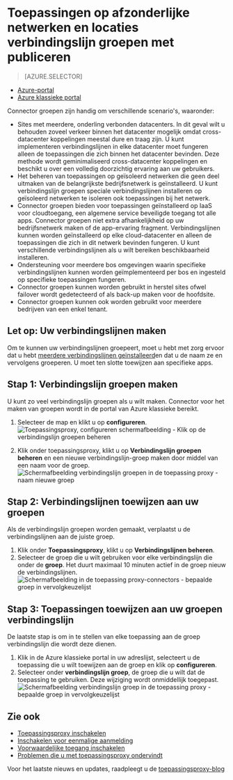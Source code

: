 <properties
    pageTitle="Werken met Azure AD-toepassingsproxy verbindingslijnen | Microsoft Azure"
    description="Wordt uitgelegd hoe u groepen van verbindingslijnen in Azure AD-toepassingsproxy maken en beheren."
    services="active-directory"
    documentationCenter=""
    authors="kgremban"
    manager="femila"
    editor=""/>

<tags
    ms.service="active-directory"
    ms.workload="identity"
    ms.tgt_pltfrm="na"
    ms.devlang="na"
    ms.topic="article"
    ms.date="09/09/2016"
    ms.author="kgremban"/>


# <a name="publish-applications-on-separate-networks-and-locations-using-connector-groups"></a>Toepassingen op afzonderlijke netwerken en locaties verbindingslijn groepen met publiceren

> [AZURE.SELECTOR]
- [Azure-portal](active-directory-application-proxy-connectors-azure-portal.md)
- [Azure klassieke portal](active-directory-application-proxy-connectors.md)


Connector groepen zijn handig om verschillende scenario's, waaronder:

- Sites met meerdere, onderling verbonden datacenters. In dit geval wilt u behouden zoveel verkeer binnen het datacenter mogelijk omdat cross-datacenter koppelingen meestal dure en traag zijn. U kunt implementeren verbindingslijnen in elke datacenter moet fungeren alleen de toepassingen die zich binnen het datacenter bevinden. Deze methode wordt geminimaliseerd cross-datacenter koppelingen en beschikt u over een volledig doorzichtig ervaring aan uw gebruikers.
- Het beheren van toepassingen op geïsoleerd netwerken die geen deel uitmaken van de belangrijkste bedrijfsnetwerk is geïnstalleerd. U kunt verbindingslijn groepen speciale verbindingslijnen installeren op geïsoleerd netwerken te isoleren ook toepassingen bij het netwerk.
- Connector groepen bieden voor toepassingen geïnstalleerd op IaaS voor cloudtoegang, een algemene service beveiligde toegang tot alle apps. Connector groepen niet extra afhankelijkheid op uw bedrijfsnetwerk maken of de app-ervaring fragment. Verbindingslijnen kunnen worden geïnstalleerd op elke cloud-datacenter en alleen de toepassingen die zich in dit netwerk bevinden fungeren. U kunt verschillende verbindingslijnen als u wilt bereiken beschikbaarheid installeren.
- Ondersteuning voor meerdere bos omgevingen waarin specifieke verbindingslijnen kunnen worden geïmplementeerd per bos en ingesteld op specifieke toepassingen fungeren.
- Connector groepen kunnen worden gebruikt in herstel sites ofwel failover wordt gedetecteerd of als back-up maken voor de hoofdsite.
- Connector groepen kunnen ook worden gebruikt voor meerdere bedrijven van een enkel tenant.

## <a name="prerequisite-create-your-connectors"></a>Let op: Uw verbindingslijnen maken
Om te kunnen uw verbindingslijnen groepeert, moet u hebt met zorg ervoor dat u hebt [meerdere verbindingslijnen geïnstalleerd](active-directory-application-proxy-enable.md)en dat u de naam ze en vervolgens groeperen. U moet ten slotte toewijzen aan specifieke apps.

## <a name="step-1-create-connector-groups"></a>Stap 1: Verbindingslijn groepen maken
U kunt zo veel verbindingslijn groepen als u wilt maken. Connector voor het maken van groepen wordt in de portal van Azure klassieke bereikt.

1. Selecteer de map en klikt u op **configureren**.  
    ![Toepassingsproxy, configureren schermafbeelding - Klik op de verbindingslijn groepen beheren](./media/active-directory-application-proxy-connectors/app_proxy_connectors_creategroup.png)

2. Klik onder toepassingsproxy, klikt u op **Verbindingslijn groepen beheren** en een nieuwe verbindingslijn-groep maken door middel van een naam voor de groep.  
    ![Schermafbeelding verbindingslijn groepen in de toepassing proxy - naam nieuwe groep](./media/active-directory-application-proxy-connectors/app_proxy_connectors_namegroup.png)

## <a name="step-2-assign-connectors-to-your-groups"></a>Stap 2: Verbindingslijnen toewijzen aan uw groepen
Als de verbindingslijn groepen worden gemaakt, verplaatst u de verbindingslijnen aan de juiste groep.

1. Klik onder **Toepassingsproxy**, klikt u op **Verbindingslijnen beheren**.
2. Selecteer de groep die u wilt gebruiken voor elke verbindingslijn die onder de **groep**. Het duurt maximaal 10 minuten actief in de groep nieuw de verbindingslijnen.  
    ![Schermafbeelding in de toepassing proxy-connectors - bepaalde groep in vervolgkeuzelijst](./media/active-directory-application-proxy-connectors/app_proxy_connectors_connectorlist.png)

## <a name="step-3-assign-applications-to-your-connector-groups"></a>Stap 3: Toepassingen toewijzen aan uw groepen verbindingslijn
De laatste stap is om in te stellen van elke toepassing aan de groep verbindingslijn die wordt deze dienen.

1. Klik in de Azure klassieke portal in uw adreslijst, selecteert u de toepassing die u wilt toewijzen aan de groep en klik op **configureren**.
2. Selecteer onder **verbindingslijn groep**, de groep die u wilt dat de toepassing te gebruiken. Deze wijziging wordt onmiddellijk toegepast.  
    ![Schermafbeelding verbindingslijn groep in de toepassing proxy - bepaalde groep in vervolgkeuzelijst](./media/active-directory-application-proxy-connectors/app_proxy_connectors_newgroup.png)


## <a name="see-also"></a>Zie ook

- [Toepassingsproxy inschakelen](active-directory-application-proxy-enable.md)
- [Inschakelen voor eenmalige aanmelding](active-directory-application-proxy-sso-using-kcd.md)
- [Voorwaardelijke toegang inschakelen](active-directory-application-proxy-conditional-access.md)
- [Problemen die u met toepassingsproxy ondervindt](active-directory-application-proxy-troubleshoot.md)

Voor het laatste nieuws en updates, raadpleegt u de [toepassingsproxy-blog](http://blogs.technet.com/b/applicationproxyblog/)
